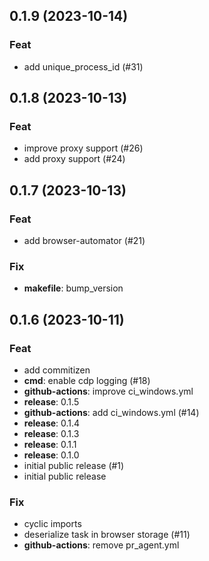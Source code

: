 ## 0.1.9 (2023-10-14)

### Feat

- add unique_process_id (#31)

## 0.1.8 (2023-10-13)

### Feat

- improve proxy support (#26)
- add proxy support (#24)

## 0.1.7 (2023-10-13)

### Feat

- add browser-automator (#21)

### Fix

- **makefile**: bump_version

## 0.1.6 (2023-10-11)

### Feat

- add commitizen
- **cmd**: enable cdp logging (#18)
- **github-actions**: improve ci_windows.yml
- **release**: 0.1.5
- **github-actions**: add ci_windows.yml (#14)
- **release**: 0.1.4
- **release**: 0.1.3
- **release**: 0.1.1
- **release**: 0.1.0
- initial public release (#1)
- initial public release

### Fix

- cyclic imports
- deserialize task in browser storage (#11)
- **github-actions**: remove pr_agent.yml
